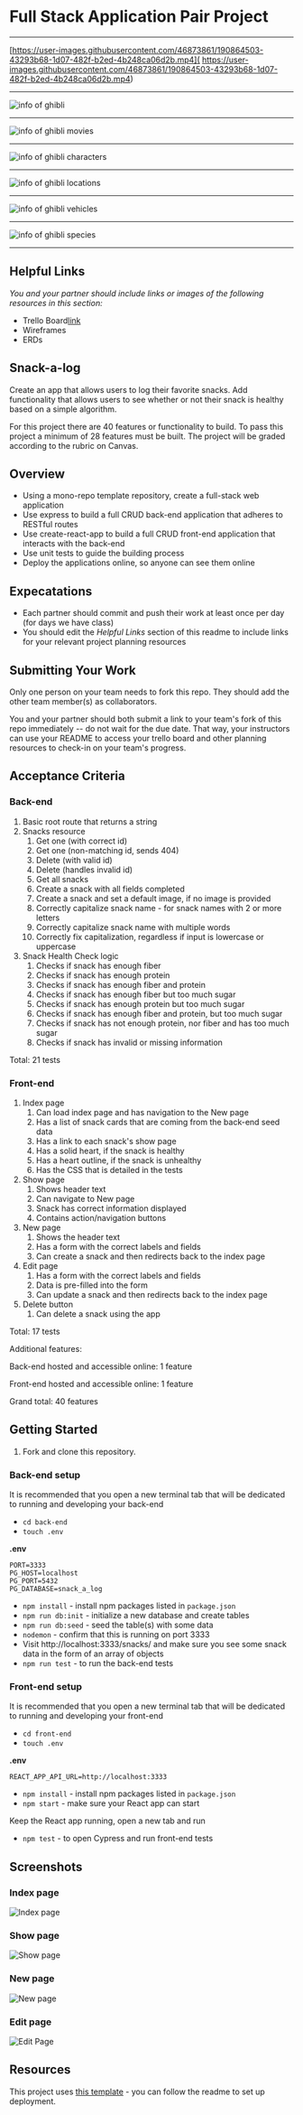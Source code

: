 # Full Stack Application Pair Project

---

[https://user-images.githubusercontent.com/46873861/190864503-43293b68-1d07-482f-b2ed-4b248ca06d2b.mp4](
https://user-images.githubusercontent.com/46873861/190864503-43293b68-1d07-482f-b2ed-4b248ca06d2b.mp4)

---
<img src='snackshome.png' alt="info of ghibli"/>

---

<img src="snackslist.png" alt="info of ghibli movies"/>

---

<img src="snacksnew.png" alt="info of ghibli characters"/>

---

<img src="snacksadded.png" alt="info of ghibli locations"/>

---

<img src="snacksediting.png" alt="info of ghibli vehicles"/>

---

<img src="snacksedit.png" alt="info of ghibli species"/>

---
## Helpful Links

_You and your partner should include links or images of the following resources in this section:_

- Trello Board[link](https://trello.com/snacklog1)
- Wireframes
- ERDs

## Snack-a-log

Create an app that allows users to log their favorite snacks. Add functionality that allows users to see whether or not their snack is healthy based on a simple algorithm.

For this project there are 40 features or functionality to build. To pass this project a minimum of 28 features must be built. The project will be graded according to the rubric on Canvas.

## Overview

- Using a mono-repo template repository, create a full-stack web application
- Use express to build a full CRUD back-end application that adheres to RESTful routes
- Use create-react-app to build a full CRUD front-end application that interacts with the back-end
- Use unit tests to guide the building process
- Deploy the applications online, so anyone can see them online

## Expecatations

- Each partner should commit and push their work at least once per day (for days we have class)
- You should edit the _Helpful Links_ section of this readme to include links for your relevant project planning resources

## Submitting Your Work

Only one person on your team needs to fork this repo. They should add the other team member(s) as collaborators.

You and your partner should both submit a link to your team's fork of this repo immediately -- do not wait for the due date. That way, your instructors can use your README to access your trello board and other planning resources to check-in on your team's progress.

## Acceptance Criteria

### Back-end

1.  Basic root route that returns a string
1.  Snacks resource
    1. Get one (with correct id)
    1. Get one (non-matching id, sends 404)
    1. Delete (with valid id)
    1. Delete (handles invalid id)
    1. Get all snacks
    1. Create a snack with all fields completed
    1. Create a snack and set a default image, if no image is provided
    1. Correctly capitalize snack name - for snack names with 2 or more letters
    1. Correctly capitalize snack name with multiple words
    1. Correctly fix capitalization, regardless if input is lowercase or uppercase
1.  Snack Health Check logic
    1. Checks if snack has enough fiber
    1. Checks if snack has enough protein
    1. Checks if snack has enough fiber and protein
    1. Checks if snack has enough fiber but too much sugar
    1. Checks if snack has enough protein but too much sugar
    1. Checks if snack has enough fiber and protein, but too much sugar
    1. Checks if snack has not enough protein, nor fiber and has too much sugar
    1. Checks if snack has invalid or missing information

Total: 21 tests

### Front-end

1. Index page
   1. Can load index page and has navigation to the New page
   1. Has a list of snack cards that are coming from the back-end seed data
   1. Has a link to each snack's show page
   1. Has a solid heart, if the snack is healthy
   1. Has a heart outline, if the snack is unhealthy
   1. Has the CSS that is detailed in the tests
1. Show page
   1. Shows header text
   1. Can navigate to New page
   1. Snack has correct information displayed
   1. Contains action/navigation buttons
1. New page
   1. Shows the header text
   1. Has a form with the correct labels and fields
   1. Can create a snack and then redirects back to the index page
1. Edit page
   1. Has a form with the correct labels and fields
   1. Data is pre-filled into the form
   1. Can update a snack and then redirects back to the index page
1. Delete button
   1. Can delete a snack using the app

Total: 17 tests

Additional features:

Back-end hosted and accessible online: 1 feature

Front-end hosted and accessible online: 1 feature

Grand total: 40 features

## Getting Started

1. Fork and clone this repository.

### Back-end setup

It is recommended that you open a new terminal tab that will be dedicated to running and developing your back-end

- `cd back-end`
- `touch .env`

**.env**

```
PORT=3333
PG_HOST=localhost
PG_PORT=5432
PG_DATABASE=snack_a_log
```

- `npm install` - install npm packages listed in `package.json`
- `npm run db:init` - initialize a new database and create tables
- `npm run db:seed` - seed the table(s) with some data
- `nodemon` - confirm that this is running on port 3333
- Visit http://localhost:3333/snacks/ and make sure you see some snack data in the form of an array of objects
- `npm run test` - to run the back-end tests

### Front-end setup

It is recommended that you open a new terminal tab that will be dedicated to running and developing your front-end

- `cd front-end`
- `touch .env`

**.env**

```
REACT_APP_API_URL=http://localhost:3333
```




- `npm install` - install npm packages listed in `package.json`
- `npm start` - make sure your React app can start

Keep the React app running, open a new tab and run

- `npm test` - to open Cypress and run front-end tests

## Screenshots

### Index page

![Index page](./assets/index-page.png)

### Show page

![Show page](./assets/show-page.png)

### New page

![New page](./assets/new-page.png)

### Edit page

![Edit Page](./assets/edit-page.png)

## Resources

This project uses [this template](https://github.com/joinpursuit/pern-final-project-template) - you can follow the readme to set up deployment.
